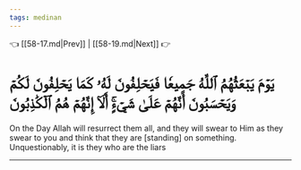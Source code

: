 ```yaml
---
tags: medinan
---
```


👈 [[58-17.md|Prev]] | [[58-19.md|Next]] 👉

# يَوۡمَ يَبۡعَثُهُمُ ٱللَّهُ جَمِيعٗا فَيَحۡلِفُونَ لَهُۥ كَمَا يَحۡلِفُونَ لَكُمۡ وَيَحۡسَبُونَ أَنَّهُمۡ عَلَىٰ شَيۡءٍۚ أَلَآ إِنَّهُمۡ هُمُ ٱلۡكَٰذِبُونَ

On the Day Allah will resurrect them all, and they will swear to Him as they swear to you and think that they are [standing] on something. Unquestionably, it is they who are the liars

---

